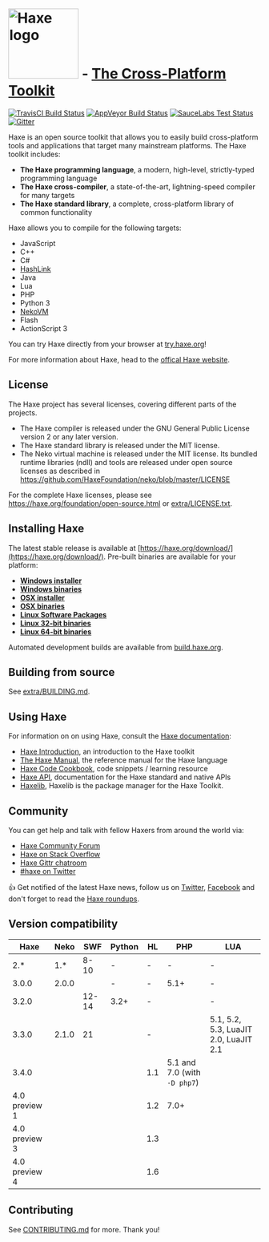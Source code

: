 
# [<img src="https://haxe.org/img/haxe-logo-horizontal.svg" alt="Haxe logo" width="140">](https://haxe.org) - [The Cross-Platform Toolkit](https://haxe.org)
[![TravisCI Build Status](https://travis-ci.org/HaxeFoundation/haxe.svg?branch=development)](https://travis-ci.org/HaxeFoundation/haxe)
[![AppVeyor Build Status](https://ci.appveyor.com/api/projects/status/github/HaxeFoundation/haxe?branch=development&svg=true)](https://ci.appveyor.com/project/HaxeFoundation/haxe)
[![SauceLabs Test Status](https://saucelabs.com/buildstatus/haxe)](https://saucelabs.com/u/haxe)
[![Gitter](https://badges.gitter.im/Join%20Chat.svg)](https://gitter.im/HaxeFoundation/haxe?utm_source=badge&utm_medium=badge&utm_campaign=pr-badge)

Haxe is an open source toolkit that allows you to easily build cross-platform tools and applications that target many mainstream platforms. The Haxe toolkit includes:

 * **The Haxe programming language**, a modern, high-level, strictly-typed programming language
 * **The Haxe cross-compiler**, a state-of-the-art, lightning-speed compiler for many targets
 * **The Haxe standard library**, a complete, cross-platform library of common functionality

Haxe allows you to compile for the following targets:

 * JavaScript
 * C++
 * C#
 * [HashLink](http://hashlink.haxe.org/)
 * Java
 * Lua
 * PHP
 * Python 3
 * [NekoVM](http://nekovm.org/)
 * Flash
 * ActionScript 3

You can try Haxe directly from your browser at [try.haxe.org](https://try.haxe.org)!

For more information about Haxe, head to the [offical Haxe website](https://haxe.org).

## License

The Haxe project has several licenses, covering different parts of the projects.

 * The Haxe compiler is released under the GNU General Public License version 2 or any later version.
 * The Haxe standard library is released under the MIT license.
 * The Neko virtual machine is released under the MIT license. Its bundled runtime libraries (ndll) and tools are released under open source licenses as described in https://github.com/HaxeFoundation/neko/blob/master/LICENSE

For the complete Haxe licenses, please see https://haxe.org/foundation/open-source.html or [extra/LICENSE.txt](extra/LICENSE.txt).

## Installing Haxe

The latest stable release is available at [https://haxe.org/download/](https://haxe.org/download/). Pre-built binaries are available for your platform:

 * **[Windows installer](https://haxe.org/download/file/latest/haxe-latest-win.exe/)**
 * **[Windows binaries](https://haxe.org/download/file/latest/haxe-latest-win.zip/)**
 * **[OSX installer](https://haxe.org/download/file/latest/haxe-latest-osx-installer.pkg/)**
 * **[OSX binaries](https://haxe.org/download/file/latest/haxe-latest-osx.tar.gz/)**
 * **[Linux Software Packages](https://haxe.org/download/linux/)**
 * **[Linux 32-bit binaries](https://haxe.org/download/file/latest/haxe-latest-linux32.tar.gz/)**
 * **[Linux 64-bit binaries](https://haxe.org/download/file/latest/haxe-latest-linux64.tar.gz/)**

Automated development builds are available from [build.haxe.org](http://build.haxe.org).

## Building from source

See [extra/BUILDING.md](extra/BUILDING.md).

## Using Haxe

For information on on using Haxe, consult the [Haxe documentation](https://haxe.org/documentation/):

 * [Haxe Introduction](https://haxe.org/documentation/introduction/), an introduction to the Haxe toolkit
 * [The Haxe Manual](https://haxe.org/manual/), the reference manual for the Haxe language
 * [Haxe Code Cookbook](https://code.haxe.org), code snippets / learning resource
 * [Haxe API](https://api.haxe.org), documentation for the Haxe standard and native APIs
 * [Haxelib](https://lib.haxe.org), Haxelib is the package manager for the Haxe Toolkit.

## Community

You can get help and talk with fellow Haxers from around the world via:

 * [Haxe Community Forum](http://community.haxe.org)
 * [Haxe on Stack Overflow](https://stackoverflow.com/questions/tagged/haxe)
 * [Haxe Gittr chatroom](https://gitter.im/HaxeFoundation/haxe/)
 * [#haxe on Twitter](https://twitter.com/hashtag/haxe?src=hash)

:+1: Get notified of the latest Haxe news, follow us on [Twitter](https://twitter.com/haxelang), [Facebook](https://www.facebook.com/haxe.org) and don't forget to read the [Haxe roundups](https://haxe.io/).

## Version compatibility

Haxe          | Neko  | SWF |  Python   | HL    | PHP   | LUA  | 
----          | ----  | ----   | ----   |  ---- | ----  | ---- |
2.*           | 1.*   | 8-10   | -      | -     | -     | -    |
3.0.0         | 2.0.0 |        | -      | -     | 5.1+  | -    |
3.2.0         |       | 12-14  | 3.2+   | -     |       | -    |
3.3.0         | 2.1.0 | 21     |        | -     |       | 5.1, 5.2, 5.3, LuaJIT 2.0, LuaJIT 2.1 |
3.4.0         |       |        |        | 1.1   | 5.1 and 7.0 (with `-D php7`)   |      |
4.0 preview 1 |       |        |        | 1.2   | 7.0+  |      |
4.0 preview 3 |       |        |        | 1.3   |       |      |
4.0 preview 4 |       |        |        | 1.6   |       |      |


## Contributing

See [CONTRIBUTING.md](CONTRIBUTING.md) for more. Thank you!
